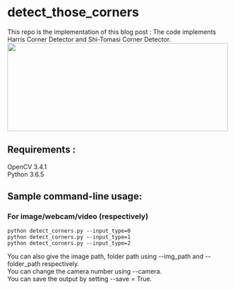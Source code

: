 # detect_those_corners

This repo is the implementation of this blog post : 
The code implements Harris Corner Detector and Shi-Tomasi Corner Detector.
<img src="https://github.com/nishagandhi/detect_those_corners/raw/master/output/sample_webcam_output.gif" width="500" height="200" />


## Requirements : 
OpenCV 3.4.1 <br/>
Python 3.6.5


## Sample command-line usage:

### For image/webcam/video (respectively)
```
python detect_corners.py --input_type=0
python detect_corners.py --input_type=1
python detect_corners.py --input_type=2
```
You can also give the image path, folder path using --img_path and --folder_path respectively.<br/> You can change the camera number using --camera. <br/> You can save the output by setting --save = True.


